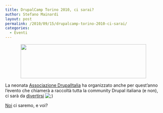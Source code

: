 ```yaml
---
title: DrupalCamp Torino 2010, ci sarai?
author: Stefano Mainardi
layout: post
permalink: /2010/09/15/drupalcamp-torino-2010-ci-sarai/
categories:
  - Eventi
---
```

<p style="text-align: center;">
  <a href="http://torino2010.drupalcamp.it/"><img class="size-full wp-image-330 aligncenter" title="DrupalCamp Torino 2010" src="http://www.stefanomainardi.com/wp-content/uploads/2010/09/logo_drupalcamp_website.png" alt="" width="405" height="110" /></a>
</p>

La neonata [Associazione DrupalItalia][1] ha organizzato anche per quest&#8217;anno l&#8217;evento che chiamerà a raccoltà tutta la community Drupal italiana (e non), ci sarà da [divertirsi][2] <img src="http://www.stefanomainardi.com/wp-includes/images/smilies/icon_wink.gif" alt=";)" class="wp-smiley" />

[Noi][3] ci saremo, e voi?

 [1]: http://associazione.drupalitalia.org/
 [2]: http://torino2010.drupalcamp.it/sessions
 [3]: http://twinbit.it